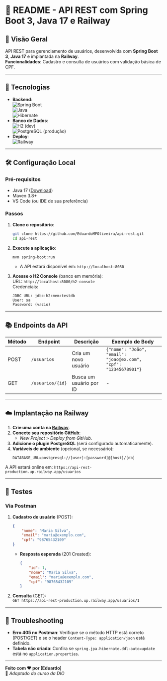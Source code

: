 # 📝 **README - API REST com Spring Boot 3, Java 17 e Railway**

## **📌 Visão Geral**
API REST para gerenciamento de usuários, desenvolvida com **Spring Boot 3**, **Java 17** e implantada na **Railway**.  
**Funcionalidades**: Cadastro e consulta de usuários com validação básica de CPF.

---

## **🚀 Tecnologias**
- **Backend**:  
  ![Spring Boot](https://img.shields.io/badge/Spring_Boot-3.2.4-green)  
  ![Java](https://img.shields.io/badge/Java-17-blue)  
  ![Hibernate](https://img.shields.io/badge/Hibernate-6.6.11-lightgrey)  
- **Banco de Dados**:  
  ![H2](https://img.shields.io/badge/H2-Database-red) (dev)  
  ![PostgreSQL](https://img.shields.io/badge/PostgreSQL-15-blue) (produção)  
- **Deploy**:  
  ![Railway](https://img.shields.io/badge/Railway-Cloud-orange)  

---

## **🛠️ Configuração Local**

### **Pré-requisitos**
- Java 17 ([Download](https://www.oracle.com/java/technologies/javase/jdk17-archive-downloads.html))
- Maven 3.8+
- VS Code (ou IDE de sua preferência)

### **Passos**
1. **Clone o repositório**:
   ```bash
   git clone https://github.com/EduardoMFOliveira/api-rest.git
   cd api-rest
   ```

2. **Execute a aplicação**:
   ```bash
   mvn spring-boot:run
   ```
   - A API estará disponível em: `http://localhost:8080`

3. **Acesse o H2 Console** (banco em memória):  
   URL: `http://localhost:8080/h2-console`  
   Credenciais:
   ```
   JDBC URL: jdbc:h2:mem:testdb
   User: sa
   Password: (vazio)
   ```

---

## **📚 Endpoints da API**
| Método | Endpoint         | Descrição                          | Exemplo de Body                             |
|--------|------------------|------------------------------------|---------------------------------------------|
| POST   | `/usuarios`      | Cria um novo usuário               | `{"nome": "João", "email": "joao@ex.com", "cpf": "12345678901"}` |
| GET    | `/usuarios/{id}` | Busca um usuário por ID            | -                                           |

---

## **☁️ Implantação na Railway**
1. **Crie uma conta na [Railway](https://railway.app)**.
2. **Conecte seu repositório GitHub**:
   - *New Project* > *Deploy from GitHub*.
3. **Adicione o plugin PostgreSQL** (será configurado automaticamente).
4. **Variáveis de ambiente** (opcional, se necessário):
   ```env
   DATABASE_URL=postgresql://[user]:[password]@[host]/[db]
   ```

A API estará online em: `https://api-rest-production.up.railway.app/usuarios`

---

## **🧪 Testes**
### **Via Postman**
1. **Cadastro de usuário** (POST):
   ```json
   {
       "nome": "Maria Silva",
       "email": "maria@exemplo.com",
       "cpf": "98765432109"
   }
   ```
   - **Resposta esperada** (201 Created):
     ```json
     {
         "id": 1,
         "nome": "Maria Silva",
         "email": "maria@exemplo.com",
         "cpf": "98765432109"
     }
     ```

2. **Consulta** (GET):  
   `GET https://api-rest-production.up.railway.app/usuarios/1`

---

## **🔧 Troubleshooting**
- **Erro 405 no Postman**: Verifique se o método HTTP está correto (POST/GET) e se o header `Content-Type: application/json` está definido.
- **Tabela não criada**: Confira se `spring.jpa.hibernate.ddl-auto=update` está no `application.properties`.

---

**Feito com ❤️ por [Eduardo]**  
🔗 *Adaptado do curso da DIO*
